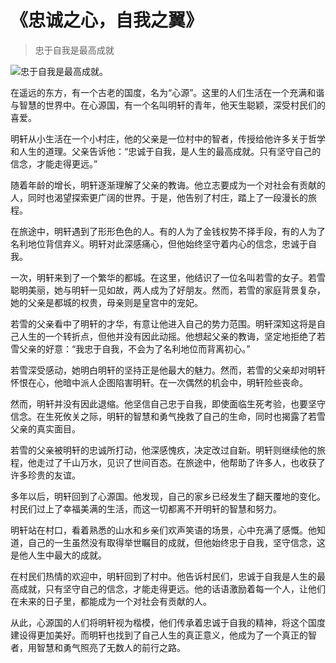 # 《忠诚之心，自我之翼》
> 忠于自我是最高成就


![忠于自我是最高成就。](/images/6a2bd66b35fa40f0a3ac38c9ccdd01a4.jpg)

在遥远的东方，有一个古老的国度，名为“心源”。这里的人们生活在一个充满和谐与智慧的世界中。在心源国，有一个名叫明轩的青年，他天生聪颖，深受村民们的喜爱。

明轩从小生活在一个小村庄，他的父亲是一位村中的智者，传授给他许多关于哲学和人生的道理。父亲告诉他：“忠诚于自我，是人生的最高成就。只有坚守自己的信念，才能走得更远。”

随着年龄的增长，明轩逐渐理解了父亲的教诲。他立志要成为一个对社会有贡献的人，同时也渴望探索更广阔的世界。于是，他告别了村庄，踏上了一段漫长的旅程。

在旅途中，明轩遇到了形形色色的人。有的人为了金钱权势不择手段，有的人为了名利地位背信弃义。明轩对此深感痛心，但他始终坚守着内心的信念，忠诚于自我。

一次，明轩来到了一个繁华的都城。在这里，他结识了一位名叫若雪的女子。若雪聪明美丽，她与明轩一见如故，两人成为了好朋友。然而，若雪的家庭背景复杂，她的父亲是都城的权贵，母亲则是皇宫中的宠妃。

若雪的父亲看中了明轩的才华，有意让他进入自己的势力范围。明轩深知这将是自己人生的一个转折点，但他并没有因此动摇。他想起父亲的教诲，坚定地拒绝了若雪父亲的好意：“我忠于自我，不会为了名利地位而背离初心。”

若雪深受感动，她明白明轩的坚持正是他最大的魅力。然而，若雪的父亲却对明轩怀恨在心，他暗中派人企图陷害明轩。在一次偶然的机会中，明轩险些丧命。

然而，明轩并没有因此退缩。他坚信自己忠于自我，即使面临生死考验，也要坚守信念。在生死攸关之际，明轩的智慧和勇气挽救了自己的生命，同时也揭露了若雪父亲的真实面目。

若雪的父亲被明轩的忠诚所打动，他深感愧疚，决定改过自新。明轩则继续他的旅程，他走过了千山万水，见识了世间百态。在旅途中，他帮助了许多人，也收获了许多珍贵的友谊。

多年以后，明轩回到了心源国。他发现，自己的家乡已经发生了翻天覆地的变化。村民们过上了幸福美满的生活，而这一切都离不开明轩的智慧和努力。

明轩站在村口，看着熟悉的山水和乡亲们欢声笑语的场景，心中充满了感慨。他知道，自己的一生虽然没有取得举世瞩目的成就，但他始终忠于自我，坚守信念，这是他人生中最大的成就。

在村民们热情的欢迎中，明轩回到了村中。他告诉村民们，忠诚于自我是人生的最高成就，只有坚守自己的信念，才能走得更远。他的话语激励着每一个人，让他们在未来的日子里，都能成为一个对社会有贡献的人。

从此，心源国的人们将明轩视为楷模，他们传承着忠诚于自我的精神，将这个国度建设得更加美好。而明轩也找到了自己人生的真正意义，他成为了一个真正的智者，用智慧和勇气照亮了无数人的前行之路。